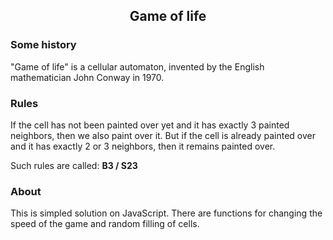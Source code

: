 <h2 align="center">Game of life</h2>

### Some history
"Game of life" is a cellular automaton, invented by the English mathematician John Conway in 1970.

### Rules
If the cell has not been painted over yet and it has exactly 3 painted neighbors, then we also paint over it. But if the cell is already painted over and it has exactly 2 or 3 neighbors, then it remains painted over.

Such rules are called: **B3 / S23**

### About

This is simpled solution on JavaScript. There are functions for changing the speed of the game and random filling of cells.

